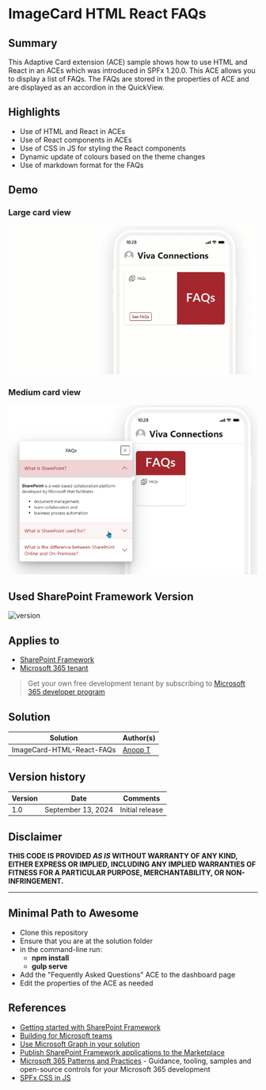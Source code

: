 # ImageCard HTML React FAQs

## Summary

This Adaptive Card extension (ACE) sample shows how to use HTML and React in an ACEs which was introduced in SPFx 1.20.0.
This ACE allows you to display a list of FAQs. The FAQs are stored in the properties of ACE and are displayed as an accordion in the QuickView.

## Highlights
- Use of HTML and React in ACEs
- Use of React components in ACEs
- Use of CSS in JS for styling the React components
- Dynamic update of colours based on the theme changes
- Use of markdown format for the FAQs

## Demo
### Large card view
![ImageCard-HTML-React-FAQs](./assets/demo.gif)

### Medium card view
![ImageCard-HTML-React-FAQs](./assets/medium.png)

## Used SharePoint Framework Version

![version](https://img.shields.io/badge/version-1.20.0--rc.1-yellow.svg)

## Applies to

- [SharePoint Framework](https://aka.ms/spfx)
- [Microsoft 365 tenant](https://docs.microsoft.com/en-us/sharepoint/dev/spfx/set-up-your-developer-tenant)

> Get your own free development tenant by subscribing to [Microsoft 365 developer program](http://aka.ms/o365devprogram)

## Solution

| Solution    | Author(s)                                               |
| ----------- | ------------------------------------------------------- |
| ImageCard-HTML-React-FAQs | [Anoop T](https://linktr.ee/anoopt)

## Version history

| Version | Date             | Comments        |
| ------- | ---------------- | --------------- |
| 1.0     | September 13, 2024 | Initial release |

## Disclaimer

**THIS CODE IS PROVIDED _AS IS_ WITHOUT WARRANTY OF ANY KIND, EITHER EXPRESS OR IMPLIED, INCLUDING ANY IMPLIED WARRANTIES OF FITNESS FOR A PARTICULAR PURPOSE, MERCHANTABILITY, OR NON-INFRINGEMENT.**

---

## Minimal Path to Awesome

- Clone this repository
- Ensure that you are at the solution folder
- in the command-line run:
  - **npm install**
  - **gulp serve**
- Add the "Fequently Asked Questions" ACE to the dashboard page
- Edit the properties of the ACE as needed

## References

- [Getting started with SharePoint Framework](https://docs.microsoft.com/en-us/sharepoint/dev/spfx/set-up-your-developer-tenant)
- [Building for Microsoft teams](https://docs.microsoft.com/en-us/sharepoint/dev/spfx/build-for-teams-overview)
- [Use Microsoft Graph in your solution](https://docs.microsoft.com/en-us/sharepoint/dev/spfx/web-parts/get-started/using-microsoft-graph-apis)
- [Publish SharePoint Framework applications to the Marketplace](https://docs.microsoft.com/en-us/sharepoint/dev/spfx/publish-to-marketplace-overview)
- [Microsoft 365 Patterns and Practices](https://aka.ms/m365pnp) - Guidance, tooling, samples and open-source controls for your Microsoft 365 development
- [SPFx CSS in JS](https://spblog.net/post/2020/04/22/styling-sharepoint-framework-components-with-css-in-js-approach)
